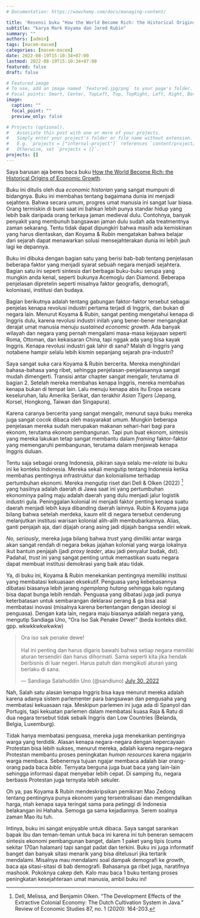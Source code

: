 ```yaml
---
# Documentation: https://wowchemy.com/docs/managing-content/

title: 'Resensi buku "How the World Become Rich: the Historical Origins of Economic Growth"'
subtitle: "karya Mark Koyama dan Jared Rubin"
summary: ""
authors: [admin]
tags: [macem-macem]
categories: [macem-macem]
date: 2022-08-19T15:10:34+07:00
lastmod: 2022-08-19T15:10:34+07:00
featured: false
draft: false

# Featured image
# To use, add an image named `featured.jpg/png` to your page's folder.
# Focal points: Smart, Center, TopLeft, Top, TopRight, Left, Right, BottomLeft, Bottom, BottomRight.
image:
  caption: ""
  focal_point: ""
  preview_only: false

# Projects (optional).
#   Associate this post with one or more of your projects.
#   Simply enter your project's folder or file name without extension.
#   E.g. `projects = ["internal-project"]` references `content/project/deep-learning/index.md`.
#   Otherwise, set `projects = []`.
projects: []
---
```


Saya barusan aja beres baca buku [How the World Become Rich: the Historical Origins of Economic Growth](https://www.goodreads.com/book/show/60802350-how-the-world-became-rich).

Buku ini ditulis oleh dua _economic historian_ yang sangat mumpuni di bidangnya. Buku ini membahas tentang bagaimana dunia ini menjadi sejahtera. Bahwa secara umum, progres umat manusia ini sangat luar biasa. Orang termiskin di bumi saat ini bahkan lebih punya standar hidup yang lebih baik daripada orang terkaya jaman medieval dulu. Contohnya, banyak penyakit yang membunuh bangsawan jaman dulu sudah ada treatmentnya zaman sekarang. Tentu tidak dapat dipungkiri bahwa masih ada kemiskinan yang harus dientaskan, dan Koyama & Rubin mengatakan bahwa belajar dari sejarah dapat menawarkan solusi mensejahterakan dunia ini lebih jauh lagi ke depannya.

Buku ini dibuka dengan bagian satu yang berisi bab-bab tentang penjelasan beberapa faktor yang menjadi syarat sebuah negara menjadi sejahtera. Bagian satu ini seperti sintesis dari berbagai buku-buku serupa yang mungkin anda kenal, seperti bukunya Acemoglu dan Diamond. Beberapa penjelasan dipretelin seperti misalnya faktor geografis, demografi, kolonisasi, institusi dan budaya. 

Bagian berikutnya adalah tentang gabungan faktor-faktor tersebut sebagai penjelas kenapa revolusi industri pertama terjadi di Inggris, dan bukan di negara lain. Menurut Koyama & Rubin, sangat penting mengetahui kenapa di Inggris dulu, karena revolusi industri inilah yang bener-bener mengangkat derajat umat manusia menuju _sustained economic growth_. Ada banyak wilayah dan negara yang pernah mengalami masa-masa kejayaan seperti Roma, Ottoman, dan kekaisaran China, tapi nggak ada yang bisa kayak Inggris. Kenapa revolusi industri gak lahir di sana? Malah di Inggris yang notabene hampir selalu lebih kismin sepanjang sejarah pra-industri?

Saya sangat suka cara Koyama & Rubin bercerita. Mereka menghindari bahasa-bahasa yang ribet, sehingga penjelasan-penjelasannya sangat mudah dimengerti. Transisi antar chapter sangat mengalir, terutama di bagian 2. Setelah mereka membahas kenapa Inggris, mereka membahas kenapa bukan di tempat lain. Lalu menuju kenapa abis itu Eropa secara keseluruhan, lalu Amerika Serikat, dan terakhir _Asian Tigers_ (Jepang, Korsel, Hongkong, Taiwan dan Singapura). 

Karena caranya bercerita yang sangat mengalir, menurut saya buku mereka juga sangat cocok dibaca oleh masyarakat umum. Mungkin beberapa penjelasan mereka sudah merupakan makanan sehari-hari bagi para ekonom, terutama ekonom pembangunan. Tapi pun buat ekonom, sintesis yang mereka lakukan tetap sangat membantu dalam _framing_ faktor-faktor yang memengaruhi pembangunan, terutama dalam menjawab kenapa Inggris duluan.

Tentu saja sebagai orang Indonesia, pikiran saya selalu me-_relate_ isi buku ini ke konteks Indonesia. Mereka sekali mengutip tentang Indonesia ketika membahas pentingnya infrastruktur dan kolonialisme terhadap pertumbuhan ekonomi. Mereka mengutip riset dari Dell & Olken (2022) [^1] yang hasilnya adalah daerah di Jawa saat ini yang pertumbuhan ekonominya paling maju adalah daerah yang dulu menjadi jalur logistik industri gula. Peninggalan kolonial ini menjadi faktor penting kenapa suatu daerah menjadi lebih kaya dibanding daerah lainnya. Rubin & Koyama juga bilang bahwa setelah merdeka, kaum elit di negara tersebut cenderung melanjutkan institusi warisan kolonial alih-alih membubarkannya. Alias, ganti penjajah aja, dari dijajah orang asing jadi dijajah bangsa sendiri wkwk.

_No, seriously_, mereka juga bilang bahwa _trust_ yang dimiliki antar warga akan sangat rendah di negara bekas jajahan kolonial yang warga lokalnya ikut bantuin penjajah (jadi _proxy leader_, atau jadi penyalur budak, dst). Padahal, _trust_ ini yang sangat penting untuk memastikan suatu negara dapat membuat institusi demokrasi yang baik atau tidak.

Ya, di buku ini, Koyama & Rubin menekankan pentingnya memiliki institusi yang membatasi kekuasaan eksekutif. Penguasa yang kebebasannya dibatasi biasanya lebih jarang _ngemplang hutang_ sehingga kalo ngutang bisa dapat bunga lebih rendah. Penguasa yang dibatasi juga jadi punya keterbatasan untuk sembarangan deklarasi perang & ga bisa asal membatasi inovasi (misalnya karena bertentangan dengan ideologi si penguasa). Dengan kata lain, negara maju biasanya adalah negara yang, mengutip Sandiaga Uno, "Ora Iso Sak Penake Dewe!" (beda konteks dikit. gpp. wkwkkwkwkwkw)

<blockquote class="twitter-tweet"><p lang="in" dir="ltr">Ora iso sak penake dewe!<br><br>Hal ini penting dan harus digaris bawahi bahwa setiap negara memiliki aturan tersendiri dan harus dihormati. Sama seperti kita jika hendak berbisnis di luar negeri. Harus patuh dan mengikuti aturan yang berlaku di sana.</p>&mdash; Sandiaga Salahuddin Uno (@sandiuno) <a href="https://twitter.com/sandiuno/status/1553304447626780672?ref_src=twsrc%5Etfw">July 30, 2022</a></blockquote> <script async src="https://platform.twitter.com/widgets.js" charset="utf-8"></script> 

Nah, Salah satu alasan kenapa Inggris bisa kaya menurut mereka adalah karena adanya sistem parlementer para bangsawan dan pengusaha yang membatasi kekuasaan raja. Meskipun parlemen ini juga ada di Spanyol dan Portugis, tapi kekuatan parlemen dalam membatasi kuasa Raja & Ratu di dua negara tersebut tidak sebaik Inggris dan Low Countries (Belanda, Belgia, Luxemburg).

Tidak hanya membatasi penguasa, mereka juga menekankan pentingnya warga yang terdidik. Alasan kenapa negara-negara dengan kepercayaan Protestan bisa lebih sukses, menurut mereka, adalah karena negara-negara Protestan membantu proses peningkatan _human resources_ karena ngajarin warga membaca. Sebenernya tujuan ngajar membaca adalah biar orang-orang pada baca _bible_. Ternyata berguna juga buat baca yang lain-lain sehingga informasi dapat menyebar lebih cepat. Di samping itu, negara berbasis Protestan juga ternyata lebih sekuler.

Oh ya, pas Koyama & Rubin mendeskripsikan pemikiran Mao Zedong tentang pentingnya punya ekonomi yang tersentralisasi dan mengendalikan harga, ntah kenapa saya teringat sama para petinggi di Indonesia belakangan ini Hahaha. Semoga ga sama kejadiannya. Serem soalnya zaman Mao itu tuh.

Intinya, buku ini sangat enjoyable untuk dibaca. Saya sangat sarankan bapak ibu dan teman-teman untuk baca ini karena ini tuh beneran semacem sintesis ekonomi pembangunan banget, dalam 1 paket yang tipis (cuma sekitar 170an halaman) tapi sangat padat dan terkini. Buku ini juga informatif banget dan banyak sitasi menarik yang bisa ditelusuri jika tertarik mendalami. Misalnya mau mendalami soal dampak demografi ke _growth_, baca aja sitasi-sitasi di bab demografi. Bahasanya ga ribet juga, naratifnya mashook. Pokoknya cakep deh. Kalo mau baca 1 buku tentang proses peningkatan kesejahteraan umat manusia, ambil buku ini!

[^1]: Dell, Melissa, and Benjamin Olken. “The Development Effects of the Extractive Colonial Economy: The Dutch Cultivation System in Java.” Review of Economic Studies 87, no. 1 (2020): 164-203.
